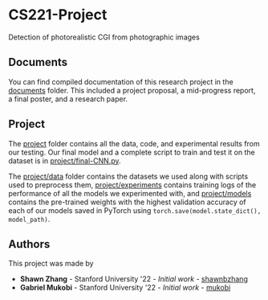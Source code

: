 # CS221-Project

Detection of photorealistic CGI from photographic images

## Documents

You can find compiled documentation of this research project in the [documents](documents/) folder. This included a project proposal, a mid-progress report, a final poster, and a research paper.

## Project

The [project](project/) folder contains all the data, code, and experimental results from our testing. Our final model and a complete script to train and test it on the dataset is in [project/final-CNN.py](project/final-CNN.py).

The [project/data](project/data) folder contains the datasets we used along with scripts used to preprocess them, [project/experiments](project/experiments) contains training logs of the performance of all the models we experimented with, and [project/models](project/models) contains the pre-trained weights with the highest validation accuracy of each of our models saved in PyTorch using `torch.save(model.state_dict(), model_path)`.

## Authors

This project was made by

- **Shawn Zhang** - Stanford University '22 - _Initial work_ - [shawnbzhang](https://github.com/shawnbzhang)
- **Gabriel Mukobi** - Stanford University '22 - _Initial work_ - [mukobi](https://github.com/mukobi)
